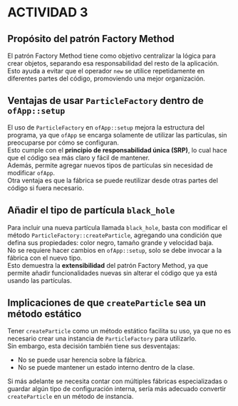 # ACTIVIDAD 3

## Propósito del patrón Factory Method

El patrón Factory Method tiene como objetivo centralizar la lógica para crear objetos, separando esa responsabilidad del resto de la aplicación.  
Esto ayuda a evitar que el operador `new` se utilice repetidamente en diferentes partes del código, promoviendo una mejor organización.

## Ventajas de usar `ParticleFactory` dentro de `ofApp::setup`

El uso de `ParticleFactory` en `ofApp::setup` mejora la estructura del programa, ya que `ofApp` se encarga solamente de utilizar las partículas, sin preocuparse por cómo se configuran.  
Esto cumple con el **principio de responsabilidad única (SRP)**, lo cual hace que el código sea más claro y fácil de mantener.  
Además, permite agregar nuevos tipos de partículas sin necesidad de modificar `ofApp`.  
Otra ventaja es que la fábrica se puede reutilizar desde otras partes del código si fuera necesario.

## Añadir el tipo de partícula `black_hole`

Para incluir una nueva partícula llamada `black_hole`, basta con modificar el método `ParticleFactory::createParticle`, agregando una condición que defina sus propiedades: color negro, tamaño grande y velocidad baja.  
No se requiere hacer cambios en `ofApp::setup`, solo se debe invocar a la fábrica con el nuevo tipo.  
Esto demuestra la **extensibilidad** del patrón Factory Method, ya que permite añadir funcionalidades nuevas sin alterar el código que ya está usando las partículas.

## Implicaciones de que `createParticle` sea un método estático

Tener `createParticle` como un método estático facilita su uso, ya que no es necesario crear una instancia de `ParticleFactory` para utilizarlo.  
Sin embargo, esta decisión también tiene sus desventajas:  
- No se puede usar herencia sobre la fábrica.  
- No se puede mantener un estado interno dentro de la clase.  

Si más adelante se necesita contar con múltiples fábricas especializadas o guardar algún tipo de configuración interna, sería más adecuado convertir `createParticle` en un método de instancia.
